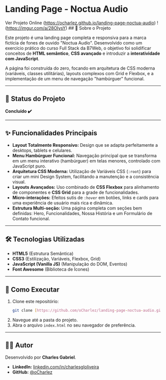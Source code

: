 # Landing Page - Noctua Audio

Ver Projeto Online (https://ocharlez.github.io/landing-page-noctua-audio) !(https://imgur.com/a/28OIysY) ## 📖 Sobre o Projeto

Este projeto é uma landing page completa e responsiva para a marca fictícia de fones de ouvido "Noctua Audio". Desenvolvido como um exercício prático do curso Full Stack da B7Web, o objetivo foi solidificar conceitos de **HTML semântico**, **CSS avançado** e introduzir a **interatividade com JavaScript**.

A página foi construída do zero, focando em arquitetura de CSS moderna (variáveis, classes utilitárias), layouts complexos com Grid e Flexbox, e a implementação de um menu de navegação "hambúrguer" funcional.

---

## 🚀 Status do Projeto

**Concluído ✔️**

---

## ✨ Funcionalidades Principais

- **Layout Totalmente Responsivo:** Design que se adapta perfeitamente a desktops, tablets e celulares.
- **Menu Hambúrguer Funcional:** Navegação principal que se transforma em um menu interativo (hambúrguer) em telas menores, controlado com JavaScript puro.
- **Arquitetura CSS Moderna:** Utilização de Variáveis CSS (`:root`) para criar um mini Design System, facilitando a manutenção e a consistência visual.
- **Layouts Avançados:** Uso combinado de **CSS Flexbox** para alinhamento de componentes e **CSS Grid** para a grade de funcionalidades.
- **Micro-interações:** Efeitos sutis de `:hover` em botões, links e cards para uma experiência de usuário mais rica e dinâmica.
- **Estrutura Multi-seção:** Uma página completa com seções bem definidas: Hero, Funcionalidades, Nossa História e um Formulário de Contato funcional.

---

## 🛠️ Tecnologias Utilizadas

- **HTML5** (Estrutura Semântica)
- **CSS3** (Estilização, Variáveis, Flexbox, Grid)
- **JavaScript (Vanilla JS)** (Manipulação do DOM, Eventos)
- **Font Awesome** (Biblioteca de Ícones)

---

## 📁 Como Executar

1.  Clone este repositório:
    ```bash
    git clone [https://github.com/oCharlez/landing-page-noctua-audio.git](https://github.com/oCharlez/landing-page-noctua-audio.git)
    ```
2.  Navegue até a pasta do projeto.
3.  Abra o arquivo `index.html` no seu navegador de preferência.

---

## 👨‍💻 Autor

Desenvolvido por **Charles Gabriel**.

- **LinkedIn:** [linkedin.com/in/charlesgloliveira](https://linkedin.com/in/charlesgloliveira)
- **GitHub:** [@oCharlez](https://github.com/oCharlez)
